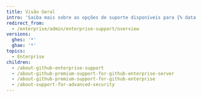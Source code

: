 ```yaml
---
title: Visão Geral
intro: 'Saiba mais sobre as opções de suporte disponíveis para {% data variables.product.product_name %}.'
redirect_from:
  - /enterprise/admin/enterprise-support/overview
versions:
  ghes: '*'
  ghae: '*'
topics:
  - Enterprise
children:
  - /about-github-enterprise-support
  - /about-github-premium-support-for-github-enterprise-server
  - /about-github-premium-support-for-github-enterprise
  - /about-support-for-advanced-security
---
```


